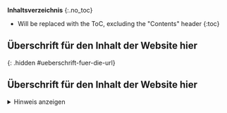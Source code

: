 <style>
  .hidden {
    visibility: hidden;
    height: 0px !important;
    padding: 0px !important;
    margin: 0px !important;
    border: 0px solid black !important;
  }
</style>

__Inhaltsverzeichnis__
{:.no_toc}
* Will be replaced with the ToC, excluding the "Contents" header
{:toc}

## Überschrift für den Inhalt der Website hier 
{: .hidden #ueberschrift-fuer-die-url}
<h2>Überschrift für den Inhalt der Website hier</h2> 
<details>
  <summary>Hinweis anzeigen</summary>
  
  Für diese Frage gibt es leider keinen Hinweis.
</details>

